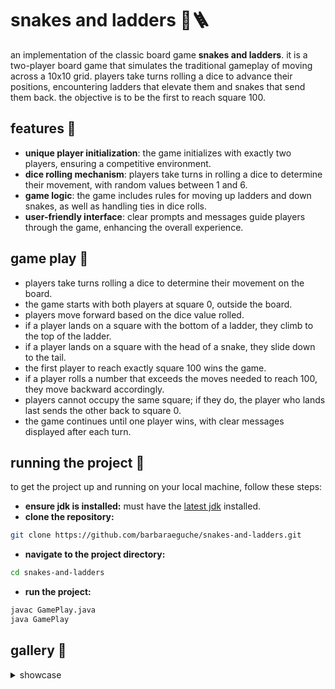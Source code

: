 # snakes and ladders 🐍🪜
an implementation of the classic board game **snakes and ladders**. it is a two-player board game that simulates the traditional gameplay of moving across a 10x10 grid. players take turns rolling a dice to advance their positions, encountering ladders that elevate them and snakes that send them back. the objective is to be the first to reach square 100.

## features 👾
  - **unique player initialization**: the game initializes with exactly two players, ensuring a competitive environment.
  - **dice rolling mechanism**: players take turns in rolling a dice to determine their movement, with random values between 1 and 6.
  - **game logic**: the game includes rules for moving up ladders and down snakes, as well as handling ties in dice rolls.
  - **user-friendly interface**: clear prompts and messages guide players through the game, enhancing the overall experience.

## game play 🎲
- players take turns rolling a dice to determine their movement on the board.
- the game starts with both players at square 0, outside the board.
- players move forward based on the dice value rolled.
- if a player lands on a square with the bottom of a ladder, they climb to the top of the ladder.
- if a player lands on a square with the head of a snake, they slide down to the tail.
- the first player to reach exactly square 100 wins the game.
- if a player rolls a number that exceeds the moves needed to reach 100, they move backward accordingly.
- players cannot occupy the same square; if they do, the player who lands last sends the other back to square 0.
- the game continues until one player wins, with clear messages displayed after each turn.

## running the project 🏁
to get the project up and running on your local machine, follow these steps:

- **ensure jdk is installed:** must have the [latest jdk](https://www.java.com/en/download/manual.jsp) installed.
- **clone the repository:**
```bash
git clone https://github.com/barbaraeguche/snakes-and-ladders.git
```
- **navigate to the project directory:**
```bash
cd snakes-and-ladders
```
- **run the project:**
```bash
javac GamePlay.java
java GamePlay
```

## gallery 📸
<details>
  <summary>showcase</summary>

  - **initial run**
  

  - **both players on same tile**
  

  - **landed on a ladder**
  

  - **landed on a snake**
  

  - **game won**
  
</details>
